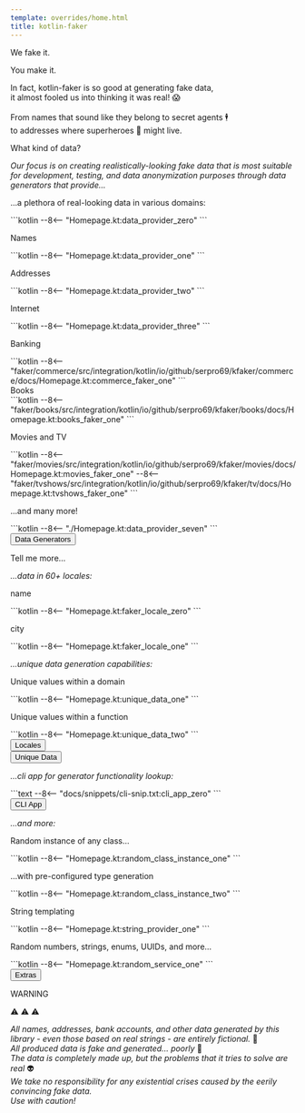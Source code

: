 ```yaml
---
template: overrides/home.html
title: kotlin-faker
---
```


<section class="w-100">
  <!--We fake it. You make it-->
  <div class="md-grid container-row pt-4 my-4">
    <div class="card-white py-3 mx-xs-3 mx-sm-3 mx-4 mx-xl-0 ">
      <div class="container-row-responsive">
        <div class="container ctx-card-white-1 pt-4" style="flex: 1;">
          <div class="text-align-center">
            <p class="display-3 Telegraf-UltraBold text-dark mx-auto mt-4">We fake it.</p>
            <p class="display-3 Telegraf-UltraBold text-pink mx-auto my-4">You make it.</p>
          </div>
        </div>
        <div class="container ctx-card-white-1 text-dark h3" style="flex: 1;">
          <p class="text-content-padding">
            In fact, kotlin-faker is so good at generating fake data,
            <br>
            it almost fooled us into thinking it was real! 😱
            <br><br>
            From names that sound like they belong to secret agents 🕴️
            <br>
            to addresses where superheroes 🦸 might live.
          </p>
        </div>
      </div>
    </div>
  </div>

  <div class="md-grid container pt-5 my-0 my-xl-4 my-lg-4">
    <p class="display-3 text-dark Telegraf-UltraBold mt-4 text-align-center text-start-xl text-start-lg">What kind of data?</p>
    <p class="h2 my-3 text-dark">
      <i>Our focus is on creating realistically-looking fake data that is most suitable for development, testing,
      and data anonymization purposes through data generators that provide...</i>
    </p>
    <div class="container container-row-lg container-row-xl my-4">
      <div class="text-dark h3 mx-4 my-3 mx-lg-0 my-xl-0" style="order:0; flex: 30%;">
        <p>...a plethora of real-looking data in various domains:</p>
      </div>
      <div markdown="1" class="text-dark h3 mx-4 my-3 mx-lg-0 my-xl-0" style="order:0; flex: 50%;">
        ```kotlin
        --8<-- "Homepage.kt:data_provider_zero"
        ```
      </div>
    </div>
    <div class="container container-row-lg container-row-xl my-4">
      <div class="text-dark h3 mx-4 my-3 mx-lg-0 my-xl-0" style="order:0; flex: 30%;">
        <p>Names</p>
      </div>
      <div markdown="1" class="text-dark h3 mx-4 my-3 mx-lg-0 my-xl-0" style="order:0; flex: 50%;">
        ```kotlin
        --8<-- "Homepage.kt:data_provider_one"
        ```
      </div>
    </div>
    <div class="container container-row-lg container-row-xl my-4">
      <div class="text-dark h3 mx-4 my-3 mx-lg-0 my-xl-0" style="order:0; flex: 30%;">
        <p>Addresses</p>
      </div>
      <div markdown="1" class="text-dark h3 mx-4 my-3 mx-lg-0 my-xl-0" style="order:0; flex: 50%;">
        ```kotlin
        --8<-- "Homepage.kt:data_provider_two"
        ```
      </div>
    </div>
    <div class="container container-row-lg container-row-xl my-4">
      <div class="text-dark h3 mx-4 my-3 mx-lg-0 my-xl-0" style="order:0; flex: 30%;">
        <p>Internet</p>
      </div>
      <div markdown="1" class="text-dark h3 mx-4 my-3 mx-lg-0 my-xl-0" style="order:0; flex: 50%;">
        ```kotlin
        --8<-- "Homepage.kt:data_provider_three"
        ```
      </div>
    </div>
    <div class="container container-row-lg container-row-xl my-4">
      <div class="text-dark h3 mx-4 my-3 mx-lg-0 my-xl-0" style="order:0; flex: 30%;">
        <p>Banking</p>
      </div>
      <div markdown="1" class="text-dark h3 mx-4 my-3 mx-lg-0 my-xl-0" style="order:0; flex: 50%;">
        ```kotlin
        --8<-- "faker/commerce/src/integration/kotlin/io/github/serpro69/kfaker/commerce/docs/Homepage.kt:commerce_faker_one"
        ```
      </div>
    </div>
    <div class="container container-row-lg container-row-xl my-4">
      <div class="text-dark h3 mx-4 my-3 mx-lg-0 my-xl-0" style="order:0; flex: 30%;">
        Books
      </div>
      <div markdown="1" class="text-dark h3 mx-4 my-3 mx-lg-0 my-xl-0" style="order:0; flex: 50%;">
        ```kotlin
        --8<-- "faker/books/src/integration/kotlin/io/github/serpro69/kfaker/books/docs/Homepage.kt:books_faker_one"
        ```
      </div>
    </div>
    <div class="container container-row-lg container-row-xl my-4">
      <div class="text-dark h3 mx-4 my-3 mx-lg-0 my-xl-0" style="order:0; flex: 30%;">
        <p>Movies and TV</p>
      </div>
      <div markdown="1" class="text-dark h3 mx-4 my-3 mx-lg-0 my-xl-0" style="order:0; flex: 50%;">
        ```kotlin
        --8<-- "faker/movies/src/integration/kotlin/io/github/serpro69/kfaker/movies/docs/Homepage.kt:movies_faker_one"
        --8<-- "faker/tvshows/src/integration/kotlin/io/github/serpro69/kfaker/tv/docs/Homepage.kt:tvshows_faker_one"
        ```
      </div>
    </div>
    <div class="container container-row-lg container-row-xl my-4">
      <div class="text-dark h3 mx-4 my-3 mx-lg-0 my-xl-0" style="order:0; flex: 30%;">
        <p>...and many more!</p>
      </div>
      <div markdown="1" class="text-dark h3 mx-4 my-3 mx-lg-0 my-xl-0" style="order:0; flex: 50%;">
        ```kotlin
        --8<-- "./Homepage.kt:data_provider_seven"
        ```
      </div>
    </div>
    <div class="container container-row-lg container-row-xl my-4">
      <div style="order:0; flex: 20%;">
        <button
          onclick="location.href='{{ config.site_url }}/wiki/data-providers/'"
          title="Data Providers"
          type="button"
          class="btn-dark btn-xl-large btn-lg-large my-4 box-shadow ml-auto mx-xs-auto mx-sm-auto mx-md-auto"
        >Data Generators</button>
      </div>
      <div class="text-dark h3 mx-4 my-3 mx-lg-0 my-xl-0" style="order:0; flex: 80%;">
      </div>
    </div>
  </div>
</section>

<section class="w-100">
  <!-- Locales and other features -->
  <div class="md-grid container pt-5 my-0 my-xl-4 my-lg-4">
    <p class="display-3 text-dark Telegraf-UltraBold mt-4 text-align-center text-start-xl text-start-lg">Tell me more...</p>
    <p class="h2 my-3 text-dark">
      <i>…data in 60+ locales:</i>
    </p>
    <div class="container container-row-lg container-row-xl my-4">
      <div class="text-dark h3 mx-4 my-3 mx-lg-0 my-xl-0" style="order:0; flex: 30%;">
        <p>name</p>
      </div>
      <div markdown="1" class="text-dark h3 mx-4 my-3 mx-lg-0 my-xl-0" style="order:0; flex: 50%;">
        ```kotlin
        --8<-- "Homepage.kt:faker_locale_zero"
        ```
      </div>
    </div>
    <div class="container container-row-lg container-row-xl my-4">
      <div class="text-dark h3 mx-4 my-3 mx-lg-0 my-xl-0" style="order:0; flex: 30%;">
        <p>city</p>
      </div>
      <div markdown="1" class="text-dark h3 mx-4 my-3 mx-lg-0 my-xl-0" style="order:0; flex: 50%;">
        ```kotlin
        --8<-- "Homepage.kt:faker_locale_one"
        ```
      </div>
    </div>
    <p class="h2 my-3 text-dark">
      <i>…unique data generation capabilities:</i>
    </p>
    <div class="container container-row-lg container-row-xl my-4">
      <div class="text-dark h3 mx-4 my-3 mx-lg-0 my-xl-0" style="order:0; flex: 30%;">
        <p>Unique values within a domain</p>
      </div>
      <div markdown="1" class="text-dark h3 mx-4 my-3 mx-lg-0 my-xl-0" style="order:0; flex: 50%;">
        ```kotlin
        --8<-- "Homepage.kt:unique_data_one"
        ```
      </div>
    </div>
    <div class="container container-row-lg container-row-xl my-4">
      <div class="text-dark h3 mx-4 my-3 mx-lg-0 my-xl-0" style="order:0; flex: 30%;">
        <p>Unique values within a function</p>
      </div>
      <div markdown="1" class="text-dark h3 mx-4 my-3 mx-lg-0 my-xl-0" style="order:0; flex: 50%;">
        ```kotlin
        --8<-- "Homepage.kt:unique_data_two"
        ```
      </div>
    </div>
    <div class="container container-row-lg container-row-xl my-4">
      <div class="text-dark h3 mx-4 my-3 mx-lg-0 my-xl-0" style="order:0; flex: 40%;">
      </div>
      <div style="order:0; flex: 30%;">
        <button
          onclick="location.href='{{ config.site_url }}/wiki/available-locales/'"
          title="Locales"
          type="button"
          class="btn-dark btn-xl-large btn-lg-large my-4 box-shadow ml-auto mx-xs-auto mx-sm-auto mx-md-auto"
        >Locales</button>
      </div>
      <div style="order:0; flex: 30%;">
        <button
          onclick="location.href='{{ config.site_url }}/wiki/unique-generator/'"
          title="Unique Data"
          type="button"
          class="btn-dark btn-xl-large btn-lg-large my-4 box-shadow ml-auto mx-xs-auto mx-sm-auto mx-md-auto"
        >Unique Data </button>
      </div>
    </div>
    <p class="h2 my-3 text-dark">
      <i>…cli app for generator functionality lookup:</i>
    </p>
    <div class="container container-row-lg container-row-xl my-4">
      <div class="text-dark h3 mx-4 my-3 mx-lg-0 my-xl-0" style="order:0; flex: 30%;">
      </div>
      <div markdown="1" class="text-dark h3 mx-4 my-3 mx-lg-0 my-xl-0" style="order:0; flex: 50%;">
        ```text
        --8<-- "docs/snippets/cli-snip.txt:cli_app_zero"
        ```
      </div>
    </div>
    <div class="container container-row-lg container-row-xl my-4">
      <div class="text-dark h3 mx-4 my-3 mx-lg-0 my-xl-0" style="order:0; flex: 80%;">
      </div>
      <div style="order:0; flex: 20%;">
        <button
          onclick="location.href='{{ config.site_url }}/wiki/available-locales/'"
          title="Available Locales"
          type="button"
          class="btn-dark btn-xl-large btn-lg-large my-4 box-shadow ml-auto mx-xs-auto mx-sm-auto mx-md-auto"
        >CLI App</button>
      </div>
    </div>
    <p class="h2 my-3 text-dark">
      <i>…and more:</i>
    </p>
    <div class="container container-row-lg container-row-xl my-4">
      <div class="text-dark h3 mx-4 my-3 mx-lg-0 my-xl-0" style="order:0; flex: 30%;">
        <p>Random instance of any class…</p>
      </div>
      <div markdown="1" class="text-dark h3 mx-4 my-3 mx-lg-0 my-xl-0" style="order:0; flex: 50%;">
        ```kotlin
        --8<-- "Homepage.kt:random_class_instance_one"
        ```
      </div>
    </div>
    <div class="container container-row-lg container-row-xl my-4">
      <div class="text-dark h3 mx-4 my-3 mx-lg-0 my-xl-0" style="order:0; flex: 30%;">
        <p>…with pre-configured type generation</p>
      </div>
      <div markdown="1" class="text-dark h3 mx-4 my-3 mx-lg-0 my-xl-0" style="order:0; flex: 50%;">
        ```kotlin
        --8<-- "Homepage.kt:random_class_instance_two"
        ```
      </div>
    </div>
    <div class="container container-row-lg container-row-xl my-4">
      <div class="text-dark h3 mx-4 my-3 mx-lg-0 my-xl-0" style="order:0; flex: 30%;">
        <p>String templating</p>
      </div>
      <div markdown="1" class="text-dark h3 mx-4 my-3 mx-lg-0 my-xl-0" style="order:0; flex: 50%;">
        ```kotlin
        --8<-- "Homepage.kt:string_provider_one"
        ```
      </div>
    </div>
    <div class="container container-row-lg container-row-xl my-4">
      <div class="text-dark h3 mx-4 my-3 mx-lg-0 my-xl-0" style="order:0; flex: 30%;">
        <p>Random numbers, strings, enums, UUIDs, and more…</p>
      </div>
      <div markdown="1" class="text-dark h3 mx-4 my-3 mx-lg-0 my-xl-0" style="order:0; flex: 50%;">
        ```kotlin
        --8<-- "Homepage.kt:random_service_one"
        ```
      </div>
    </div>
    <div class="container container-row-lg container-row-xl my-4">
      <div style="order:0; flex: 20%;">
        <button
          onclick="location.href='{{ config.site_url }}/wiki/unique-generator/'"
          title="Unique Data Generation"
          type="button"
          class="btn-dark btn-xl-large btn-lg-large my-4 box-shadow ml-auto mx-xs-auto mx-sm-auto mx-md-auto"
        >Extras</button>
      </div>
      <div class="text-dark h3 mx-4 my-3 mx-lg-0 my-xl-0" style="order:0; flex: 80%;">
      </div>
    </div>
  </div>
  <div class="md-grid container-row pt-4 my-4">
    <div class="card-white py-3 mx-xs-3 mx-sm-3 mx-4 mx-xl-0 ">
      <div class="container-row-responsive">
        <div class="container ctx-card-white-1 pt-4" style="flex: 1;">
          <div class="text-align-center">
            <p class="display-3 Telegraf-UltraBold text-dark mx-auto mt-4">WARNING</p>
            <p class="display-3 Telegraf-UltraBold text-pink mx-auto my-4">⚠️ ⚠️ ⚠️</p>
          </div>
        </div>
        <div class="container ctx-card-white-1 text-dark h3" style="flex: 1;">
          <p class="text-content-padding">
            <i>All names, addresses, bank accounts, and other data generated by this library - even those based on real strings - are entirely fictional.</i> 🦹
            <br>
            <i>All produced data is fake and generated... poorly</i> 💩
            <br>
            <i>The data is completely made up, but the problems that it tries to solve are real</i> 👽
            <br>
            <i>We take no responsibility for any existential crises caused by the eerily convincing fake data.</i>
            <br>
            <i>Use with caution!</i>
          </p>
        </div>
      </div>
    </div>
  </div>
</section>
